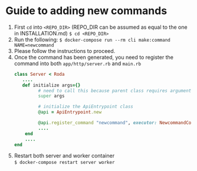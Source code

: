 # Guide to adding new commands

1. First `cd` into `<REPO_DIR>` (REPO_DIR can be assumed as equal to the one in INSTALLATION.md)
   `$ cd <REPO_DIR>`
2. Run the following:
   `$ docker-compose run --rm cli make:command NAME=newcommand`
3. Please follow the instructions to proceed.
4. Once the command has been generated, you need to register the command into both `app/http/server.rb` and `main.rb`
   ```ruby
   class Server < Roda
      ....
      def initialize args={}
            # need to call this because parent class requires arguments
            super args

            # initialize the ApiEntrypoint class
            @api = ApiEntrypoint.new

            @api.register_command "newcommand", executor: NewcommandCommmand.new
            ....
       end
       ....
   end
   ```
5. Restart both server and worker container  
   `$ docker-compose restart server worker`

